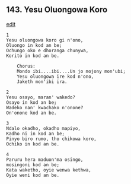 
## 143.  Yesu Oluongowa Koro
[edit](https://docs.google.com/document/d/1b0dWWCDRtPZRJhs9tThgS5__QMm4XiRh/edit?mode=html)



    1
    Yesu oluongowa koro gi n'ono,
    Oluongo in kod an be;
    Ochungo oko e dhoranga chunywa,
    Korito in kod an be.

        Chorus:
        Mondo ibi....ibi....Un jo mojony mon'ubi;
        Yesu oluongowa ire kod n'ono,
        Jaketh mon'ibi ira.

    2
    Yesu osayo, maran' wakedo?
    Osayo in kod an be;
    Wadeko nan' kwachako n'onone?
    On'onone kod an be.

    3
    Ndalo okadho, okadho mapiyo,
    Kadho ni in kod an be;
    Pinyo biro rumo, tho chikowa koro,
    Ochiko in kod an be.

    4
    Paruru hera maduon'ma osingo,
    mosingoni kod an be;
    Kata waketho, oyie wenwa kethwa,
    Oyie weni kod an be.

